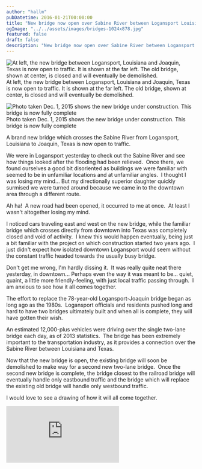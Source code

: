 ```yaml
---
author: "hallm"
pubDatetime: 2016-01-21T00:00:00
title: "New bridge now open over Sabine River between Logansport Louisiana and Joaquin Texas"
ogImage: "../../assets/images/bridges-1024x878.jpg"
featured: false
draft: false
description: "New bridge now open over Sabine River between Logansport Louisiana and Joaquin Texas"
---
```


![At left, the new bridge between Logansport, Louisiana and Joaquin, Texas is now open to traffic. It is shown at the far left. The old bridge, shown at center, is closed and will eventually be demolished.](@assets/images/bridges-1024x878.jpg) At left, the new bridge between Logansport, Louisiana and Joaquin, Texas is now open to traffic. It is shown at the far left. The old bridge, shown at center, is closed and will eventually be demolished.

![Photo taken Dec. 1, 2015 shows the new bridge under construction. This bridge is now fully complete](@assets/images/bridge4-copy-1024x768.jpg) Photo taken Dec. 1, 2015 shows the new bridge under construction. This bridge is now fully complete

A brand new bridge which crosses the Sabine River from Logansport, Louisiana to Joaquin, Texas is now open to traffic.

<!--more-->

We were in Logansport yesterday to check out the Sabine River and see how things looked after the flooding had been relieved.  Once there, we found ourselves a good bit disoriented as buildings we were familiar with seemed to be in unfamiliar locations and at unfamiliar angles.  I thought I was losing my mind... But my directionally superior daughter quickly surmised we were turned around because we came in to the downtown area through a different route.

Ah ha!  A new road had been opened, it occurred to me at once.  At least I wasn't altogether losing my mind.

I noticed cars traveling east and west on the new bridge, while the familiar bridge which crosses directly from downtown into Texas was completely closed and void of activity.  I knew this would happen eventually, being just a bit familiar with the project on which construction started two years ago.  I just didn't expect how isolated downtown Logansport would seem without the constant traffic headed towards the usually busy bridge.

Don't get me wrong, I'm hardly dissing it.  It was really quite neat there yesterday, in downtown... Perhaps even the way it was meant to be... quiet, quaint, a little more friendly-feeling, with just local traffic passing through.  I am anxious to see how it all comes together.

The effort to replace the 78-year-old Logansport-Joaquin bridge began as long ago as the 1980s.  Logansport officials and residents pushed long and hard to have two bridges ultimately built and when all is complete, they will have gotten their wish.

An estimated 12,000-plus vehicles were driving over the single two-lane bridge each day, as of 2013 statistics.  The bridge has been extremely important to the transportation industry, as it provides a connection over the Sabine River between Louisiana and Texas.

Now that the new bridge is open, the existing bridge will soon be demolished to make way for a second new two-lane bridge.  Once the second new bridge is complete, the bridge closest to the railroad bridge will eventually handle only eastbound traffic and the bridge which will replace the existing old bridge will handle only westbound traffic.

I would love to see a drawing of how it will all come together.

<iframe class="w-full aspect-video" src="https://www.youtube.com/embed/_v9hKsA3tAA" title="YouTube video player" frameborder="0" allow="accelerometer; autoplay; clipboard-write; encrypted-media; gyroscope; picture-in-picture; web-share" allowfullscreen></iframe>